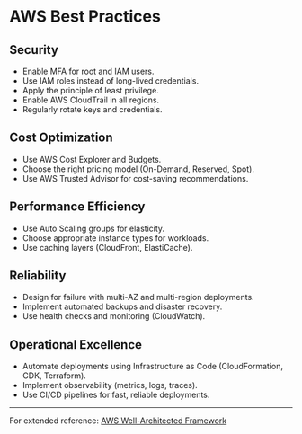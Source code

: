 # AWS Best Practices

## Security
- Enable MFA for root and IAM users.
- Use IAM roles instead of long-lived credentials.
- Apply the principle of least privilege.
- Enable AWS CloudTrail in all regions.
- Regularly rotate keys and credentials.

## Cost Optimization
- Use AWS Cost Explorer and Budgets.
- Choose the right pricing model (On-Demand, Reserved, Spot).
- Use AWS Trusted Advisor for cost-saving recommendations.

## Performance Efficiency
- Use Auto Scaling groups for elasticity.
- Choose appropriate instance types for workloads.
- Use caching layers (CloudFront, ElastiCache).

## Reliability
- Design for failure with multi-AZ and multi-region deployments.
- Implement automated backups and disaster recovery.
- Use health checks and monitoring (CloudWatch).

## Operational Excellence
- Automate deployments using Infrastructure as Code (CloudFormation, CDK, Terraform).
- Implement observability (metrics, logs, traces).
- Use CI/CD pipelines for fast, reliable deployments.

---

For extended reference: [AWS Well-Architected Framework](https://aws.amazon.com/architecture/well-architected/)
